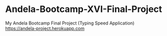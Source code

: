 # Andela-Bootcamp-XVI-Final-Project
My Andela Bootcamp Final Project (Typing Speed Application)<br>
https://andela-project.herokuapp.com  

